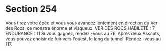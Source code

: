 # Section 254

Vous tirez votre épée et vous vous avancez lentement en direction du Ver des Rocs, ce
monstre énorme et visqueux.
VER DES ROCS
HABILETÉ  : 7 ENDURANCE  : 11
Si vous gagnez, rendez -vous au 76. Après deux Assauts, vous pouvez choisir de fuir vers
l'ouest, le long du tunnel. Rendez -vous au 117.